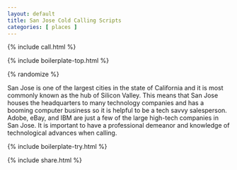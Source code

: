 ```yaml
---
layout: default
title: San Jose Cold Calling Scripts
categories: [ places ]
---
```


{% include call.html %}

{% include boilerplate-top.html %}


{% randomize %}

San Jose is one of the largest cities in the state of California and it is most commonly known as the hub of Silicon Valley. This means that San Jose houses the headquarters to many technology companies and has a booming computer business so it is helpful to be a tech savvy salesperson. Adobe, eBay, and IBM are just a few of the large high-tech companies in San Jose. It is important to have a professional demeanor and knowledge of technological advances when calling.

{% include boilerplate-try.html %}

{% include share.html %}